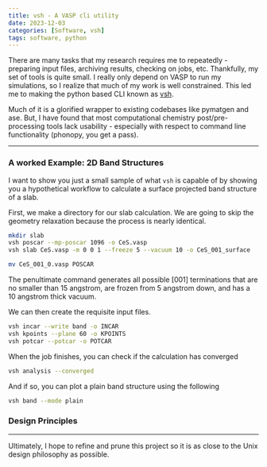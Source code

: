 ```yaml
---
title: vsh - A VASP cli utility 
date: 2023-12-03
categories: [Software, vsh]
tags: software, python 
---
```



There are many tasks that my research requires me to repeatedly - preparing input files, archiving results, checking on jobs, etc. Thankfully, my set of tools is quite small. I really only depend on VASP to run my simulations, so I realize that much of my work is well constrained. This led me to making the python based CLI known as [vsh](https://github.com/wladerer/vsh). 

Much of it is a glorified wrapper to existing codebases like pymatgen and ase. But, I have found that most computational chemistry post/pre-processing tools lack usability - especially with respect to command line functionality (phonopy, you get a pass). 

___

### A worked Example: 2D Band Structures

I want to show you just a small sample of what `vsh` is capable of by showing you a hypothetical workflow to calculate a surface projected band structure of a slab.

First, we make a directory for our slab calculation. We are going to skip the geometry relaxation because the process is nearly identical. 

```bash
mkdir slab
vsh poscar --mp-poscar 1096 -o CeS.vasp
vsh slab CeS.vasp -m 0 0 1 --freeze 5 --vacuum 10 -o CeS_001_surface 

mv CeS_001_0.vasp POSCAR
```

The penultimate command generates all possible $[001]$ terminations that are no smaller than 15 angstrom, are frozen from 5 angstrom down, and has a 10 angstrom thick vacuum. 

We can then create the requisite input files. 

```bash
vsh incar --write band -o INCAR
vsh kpoints --plane 60 -o KPOINTS
vsh potcar --potcar -o POTCAR
```

When the job finishes, you can check if the calculation has converged

```bash
vsh analysis --converged
```

And if so, you can plot a plain band structure using the following

```bash
vsh band --mode plain
```

### Design Principles
___

Ultimately, I hope to refine and prune this project so it is as close to the Unix design philosophy as possible. 

